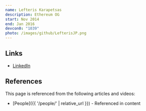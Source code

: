 ```yaml
---
name: Lefteris Karapetsas
description: Ethereum OG
start: Nov 2014
end: Jan 2016
devcon0: "1039"
photo: /images/github/LefterisJP.png
---
```


## Links
- [LinkedIn](https://www.linkedin.com/in/eleftherios-karapetsas-1a18b919/)

## References

This page is referenced from the following articles and videos:

- [People]({{ '/people/' | relative_url }}) - Referenced in content
